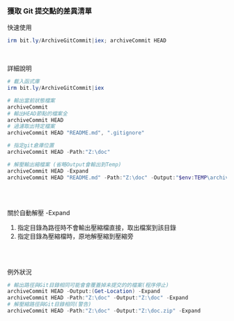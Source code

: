 ### 獲取 Git 提交點的差異清單
快速使用
```ps1
irm bit.ly/ArchiveGitCommit|iex; archiveCommit HEAD
```

<br>

詳細說明
```ps1
# 載入函式庫
irm bit.ly/ArchiveGitCommit|iex

# 輸出當前狀態檔案
archiveCommit
# 輸出HEAD節點的檔案全
archiveCommit HEAD
# 過濾取出特定檔案
archiveCommit HEAD "README.md", ".gitignore"

# 指定git倉庫位置
archiveCommit HEAD -Path:"Z:\doc"

# 解壓輸出縮檔案 (省略Output會輸出到Temp)
archiveCommit HEAD -Expand
archiveCommit HEAD "README.md" -Path:"Z:\doc" -Output:"$env:TEMP\archiveCommit"
```

<br><br>

關於自動解壓 -Expand
1. 指定目錄為路徑時不會輸出壓縮檔直接，取出檔案到該目錄
2. 指定目錄為壓縮檔時，原地解壓縮到壓縮旁

<br><br>

例外狀況

```ps1
# 輸出路徑與Git目錄相同可能會會覆蓋掉未提交的的檔案(程序停止)
archiveCommit HEAD -Output:(Get-Location) -Expand
archiveCommit HEAD -Path:"Z:\doc" -Output:"Z:\doc" -Expand
# 解壓縮路徑與Git目錄相同(警告)
archiveCommit HEAD -Path:"Z:\doc" -Output:"Z:\doc.zip" -Expand
```
